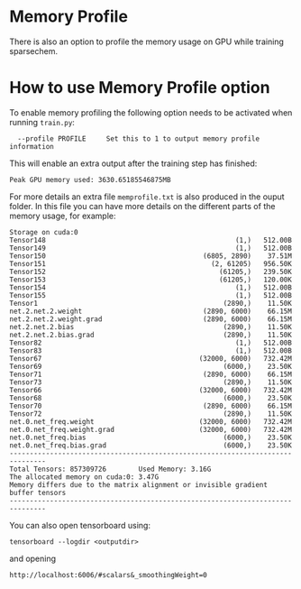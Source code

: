 # Memory Profile

There is also an option to profile the memory usage on GPU while training sparsechem. 

# How to use Memory Profile option

To enable memory profiling the following option needs to be activated when running `train.py`:

```
  --profile PROFILE     Set this to 1 to output memory profile information
```
This will enable an extra output after the training step has finished:
```
Peak GPU memory used: 3630.65185546875MB
```
For more details an extra file `memprofile.txt` is also produced in the ouput folder. In this file you can have more details on the different parts of the memory usage, for example:
```
Storage on cuda:0
Tensor148                                               (1,)   512.00B
Tensor149                                               (1,)   512.00B
Tensor150                                       (6805, 2890)    37.51M
Tensor151                                         (2, 61205)   956.50K
Tensor152                                           (61205,)   239.50K
Tensor153                                           (61205,)   120.00K
Tensor154                                               (1,)   512.00B
Tensor155                                               (1,)   512.00B
Tensor1                                              (2890,)    11.50K
net.2.net.2.weight                              (2890, 6000)    66.15M
net.2.net.2.weight.grad                         (2890, 6000)    66.15M
net.2.net.2.bias                                     (2890,)    11.50K
net.2.net.2.bias.grad                                (2890,)    11.50K
Tensor82                                                (1,)   512.00B
Tensor83                                                (1,)   512.00B
Tensor67                                       (32000, 6000)   732.42M
Tensor69                                             (6000,)    23.50K
Tensor71                                        (2890, 6000)    66.15M
Tensor73                                             (2890,)    11.50K
Tensor66                                       (32000, 6000)   732.42M
Tensor68                                             (6000,)    23.50K
Tensor70                                        (2890, 6000)    66.15M
Tensor72                                             (2890,)    11.50K
net.0.net_freq.weight                          (32000, 6000)   732.42M
net.0.net_freq.weight.grad                     (32000, 6000)   732.42M
net.0.net_freq.bias                                  (6000,)    23.50K
net.0.net_freq.bias.grad                             (6000,)    23.50K
-------------------------------------------------------------------------------
Total Tensors: 857309726        Used Memory: 3.16G
The allocated memory on cuda:0: 3.47G
Memory differs due to the matrix alignment or invisible gradient buffer tensors
-------------------------------------------------------------------------------
``` 
You can also open tensorboard using:
```
tensorboard --logdir <outputdir>
```
and opening 
```
http://localhost:6006/#scalars&_smoothingWeight=0
```
